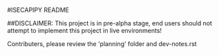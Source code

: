 #ISECAPIPY README

##DISCLAIMER: This project is in pre-alpha stage, end users should not attempt to implement this project in live environments!

Contributers, please review the 'planning' folder and dev-notes.rst